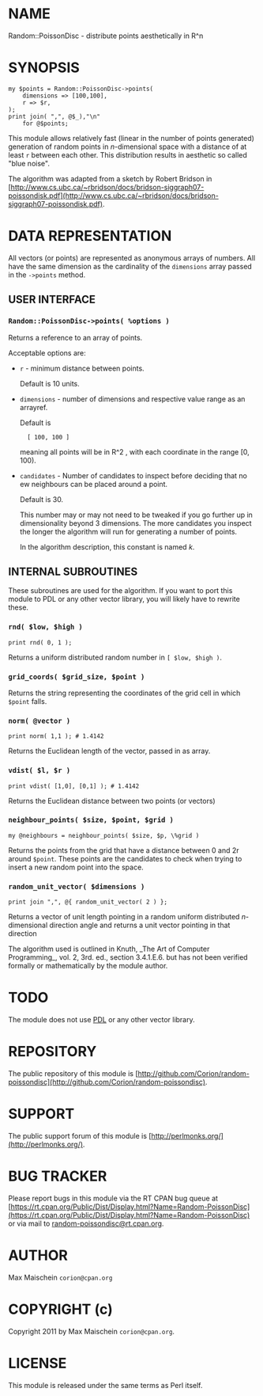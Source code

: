 # NAME

Random::PoissonDisc - distribute points aesthetically in R^n

# SYNOPSIS

    my $points = Random::PoissonDisc->points(
        dimensions => [100,100],
        r => $r,
    );
    print join( ",", @$_),"\n"
        for @$points;

This module allows relatively fast
(linear in the number of points generated) generation of random points in
_n_-dimensional space with a distance of
at least `r` between each other. This distribution
results in aesthetic so called "blue noise".

The algorithm was adapted from a sketch
by Robert Bridson
in [http://www.cs.ubc.ca/~rbridson/docs/bridson-siggraph07-poissondisk.pdf](http://www.cs.ubc.ca/~rbridson/docs/bridson-siggraph07-poissondisk.pdf).

# DATA REPRESENTATION

All vectors (or points) are represented
as anonymous arrays of numbers. All have the same
dimension as the cardinality of the `dimensions`
array passed in the `->points` method.

## USER INTERFACE

### `Random::PoissonDisc->points( %options )`

Returns a reference to an array of points.

Acceptable options are:

- ` r ` - minimum distance between points.

    Default is 10 units.

- ` dimensions ` - number of dimensions and respective value range as an arrayref.

    Default is

        [ 100, 100 ]

    meaning all points will be in R^2 , with each coordinate in the
    range \[0, 100).

- ` candidates ` - Number of candidates to inspect before deciding that no
ew neighbours can be placed around a point.

    Default is 30.

    This number may or may not need to be tweaked if you go further up in
    dimensionality beyond 3 dimensions. The more candidates you inspect
    the longer the algorithm will run for generating a number of points.

    In the algorithm description, this constant is named _k_.

## INTERNAL SUBROUTINES

These subroutines are used for the algorithm.
If you want to port this module to PDL or any other
vector library, you will likely have to rewrite these.

### `rnd( $low, $high )`

    print rnd( 0, 1 );

Returns a uniform distributed random number
in `[ $low, $high )`.

### `grid_coords( $grid_size, $point )`

Returns the string representing the coordinates
of the grid cell in which `$point` falls.

### `norm( @vector )`

    print norm( 1,1 ); # 1.4142

Returns the Euclidean length of the vector, passed in as array.

### `vdist( $l, $r )`

    print vdist( [1,0], [0,1] ); # 1.4142

Returns the Euclidean distance between two points
(or vectors)

### `neighbour_points( $size, $point, $grid )`

    my @neighbours = neighbour_points( $size, $p, \%grid )

Returns the points from the grid that have a distance
between 0 and 2r around `$point`. These points are
the candidates to check when trying to insert a new
random point into the space.

### `random_unit_vector( $dimensions )`

    print join ",", @{ random_unit_vector( 2 ) };

Returns a vector of unit length
pointing in a random uniform distributed
_n_-dimensional direction
angle
and returns a unit vector pointing in
that direction

The algorithm used is outlined in 
Knuth, \_The Art of Computer Programming\_, vol. 2,
3rd. ed., section 3.4.1.E.6.
but has not been verified formally or mathematically
by the module author.

# TODO

The module does not use [PDL](https://metacpan.org/pod/PDL) or any other
vector library.

# REPOSITORY

The public repository of this module is 
[http://github.com/Corion/random-poissondisc](http://github.com/Corion/random-poissondisc).

# SUPPORT

The public support forum of this module is
[http://perlmonks.org/](http://perlmonks.org/).

# BUG TRACKER

Please report bugs in this module via the RT CPAN bug queue at
[https://rt.cpan.org/Public/Dist/Display.html?Name=Random-PoissonDisc](https://rt.cpan.org/Public/Dist/Display.html?Name=Random-PoissonDisc)
or via mail to [random-poissondisc@rt.cpan.org](https://metacpan.org/pod/random-poissondisc@rt.cpan.org).

# AUTHOR

Max Maischein `corion@cpan.org`

# COPYRIGHT (c)

Copyright 2011 by Max Maischein `corion@cpan.org`.

# LICENSE

This module is released under the same terms as Perl itself.
